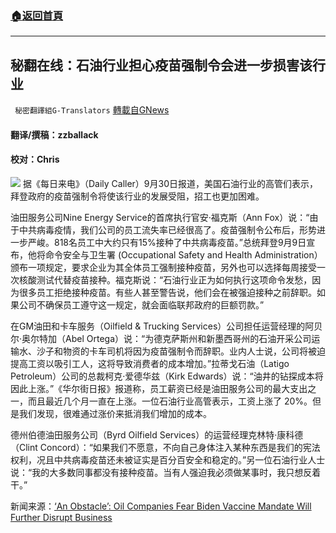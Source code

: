 ###  [:house:返回首頁](https://github.com/ourhimalayas/txt)
---


## 秘翻在线：石油行业担心疫苗强制令会进一步损害该行业
` 秘密翻譯組G-Translators` [轉載自GNews](https://gnews.org/zh-hans/1566448/)

#### 翻译/撰稿：zzballack

#### 校对：Chris
![](https://assets.gnews.org/wp-content/uploads/2021/10/图片12.jpg)
据《每日来电》（Daily Caller）9月30日报道，美国石油行业的高管们表示，拜登政府的疫苗强制令将使该行业的发展受阻，招工也更加困难。

油田服务公司Nine Energy Service的首席执行官安·福克斯（Ann Fox）说：“由于中共病毒疫情，我们公司的员工流失率已经很高了。疫苗强制令公布后，形势进一步严峻。818名员工中大约只有15%接种了中共病毒疫苗。”总统拜登9月9日宣布，他将命令安全与卫生署 (Occupational Safety and Health Administration）颁布一项规定，要求企业为其全体员工强制接种疫苗，另外也可以选择每周接受一次核酸测试代替疫苗接种。福克斯说：“石油行业正为如何执行这项命令发愁，因为很多员工拒绝接种疫苗。有些人甚至警告说，他们会在被强迫接种之前辞职。如果公司不确保员工遵守这一规定，就会面临联邦政府的巨额罚款。”

在GM油田和卡车服务（Oilfield & Trucking Services）公司担任运营经理的阿贝尔·奥尔特加（Abel Ortega）说：“为德克萨斯州和新墨西哥州的石油开采公司运输水、沙子和物资的卡车司机将因为疫苗强制令而辞职。业内人士说，公司将被迫提高工资以吸引工人，这将导致消费者的成本增加。”拉蒂戈石油（Latigo Petroleum）公司的总裁柯克·爱德华兹（Kirk Edwards）说：“油井的钻探成本将因此上涨。”《华尔街日报》报道称，员工薪资已经是油田服务公司的最大支出之一，而且最近几个月一直在上涨。一位石油行业高管表示，工资上涨了 20%。但是我们发现，很难通过涨价来抵消我们增加的成本。

德州伯德油田服务公司（Byrd Oilfield Services）的运营经理克林特·康科德（Clint Concord）：“如果我们不愿意，不向自己身体注入某种东西是我们的宪法权利，况且中共病毒疫苗还未被证实是百分百安全和稳定的。”另一位石油行业人士说：“我的大多数同事都没有接种疫苗。当有人强迫我必须做某事时，我只想反着干。”

新闻来源：[‘An Obstacle’: Oil Companies Fear Biden Vaccine Mandate Will Further Disrupt Business](https://dailycaller.com/2021/09/30/joe-biden-vaccine-mandate-oil-fracking-worker-shortage/)
